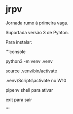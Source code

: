 # jrpv
Jornada rumo à primeira vaga.

Suportada versão 3 de Pyhton.

Para instalar:

'''console

python3 -m venv .venv

source .venv/bin/activate 

.venv\Scripts\activate no W10

pipenv shell para ativar

exit para sair

'''
